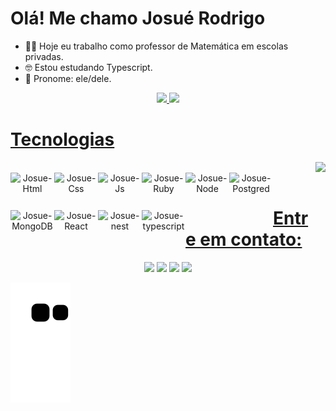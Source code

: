 # Olá! Me chamo Josué Rodrigo

- 👨‍🏫 Hoje eu trabalho como professor de Matemática em escolas privadas.
- 🤓 Estou estudando Typescript.
- 👦 Pronome: ele/dele.

<div align='center'>
<a href='https://github.com/Josuerodrigojr'>
<img width="50%" src="https://github-readme-stats.vercel.app/api?username=Josuerodrigojr&count_private=true&show_icons=true&theme=gruvbox">
<img width="42%" src="https://github-readme-stats.vercel.app/api/top-langs/?username=Josuerodrigojr&layout=compact&theme=gruvbox">


</div> 
 


 # Tecnologias
 
 <div>
   <img align='right' height='87'  src="https://media.giphy.com/media/qgQUggAC3Pfv687qPC/giphy.gif">
 </div>

  <div style='display: inline_block' align='center'> <br>
       <img align='left' alt='Josue-Html' height='60' width='70' src='https://cdn.jsdelivr.net/gh/devicons/devicon/icons/html5/html5-original.svg'>
    <img align='left' alt='Josue-Css' height='60' width='70' src='https://cdn.jsdelivr.net/gh/devicons/devicon/icons/css3/css3-original.svg'>
    <img align='left' alt='Josue-Js' height='60' width='70' src='https://cdn.jsdelivr.net/gh/devicons/devicon/icons/javascript/javascript-original.svg'>
     <img align='left' alt='Josue-Ruby' height='60' width='70' src='https://cdn.jsdelivr.net/gh/devicons/devicon/icons/ruby/ruby-plain.svg'>
    <img align='left' alt='Josue-Node' height='60' width='70' src='https://cdn.jsdelivr.net/gh/devicons/devicon/icons/nodejs/nodejs-original.svg'>
   <img align='left' alt='Josue-Postgred' height='60' width='70' src='https://cdn.jsdelivr.net/gh/devicons/devicon/icons/postgresql/postgresql-original.svg'>
   <img align='left' alt='Josue-MongoDB' height='60' width='70' src='https://cdn.jsdelivr.net/gh/devicons/devicon/icons/mongodb/mongodb-original.svg'>
   <img align='left' alt='Josue-React' height='60' width='70' src='https://cdn.jsdelivr.net/gh/devicons/devicon/icons/react/react-original.svg'>
  <img align='left' alt='Josue-nest' height='60' width='70' src="https://cdn.jsdelivr.net/gh/devicons/devicon/icons/nestjs/nestjs-plain.svg" >
  <img align='left' alt='Josue-typescript' height='60' width='70' src="https://cdn.jsdelivr.net/gh/devicons/devicon/icons/typescript/typescript-original.svg" >

  
    
  </div>
 
 
 

 <br>
 
 ##
 
 # Entre em contato:
 
 <div align='center'>
  <a href='mailto:josuerodrigo.jr80@gmail.com'><img src='https://img.shields.io/badge/Gmail-D14836?style=for-the-badge&logo=gmail&logoColor=white'></a>
  <a  target="_blank" href="https://wa.me/5577991657191"> <img src="https://img.shields.io/badge/WhatsApp-25D366?style=for-the-badge&logo=whatsapp&logoColor=white"></a>
   <a href='https://discord.com/channels/598312088389287971'><img src='https://img.shields.io/badge/Discord-7289DA?style=for-the-badge&logo=discord&logoColor=white'></a>
  <a href='https://www.linkedin.com/in/josue-figueiredo/'><img src='https://img.shields.io/badge/LinkedIn-0077B5?style=for-the-badge&logo=linkedin&logoColor=white'></a>
 </div>

 
 ![Snake animation](https://github.com/Josuerodrigojr/Josuerodrigojr/blob/output/github-contribution-grid-snake.svg)
